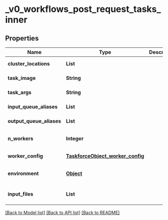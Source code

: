 # _v0_workflows_post_request_tasks_inner
## Properties

| Name | Type | Description | Notes |
|------------ | ------------- | ------------- | -------------|
| **cluster\_locations** | **List** |  | [default to null] |
| **task\_image** | **String** |  | [default to null] |
| **task\_args** | **String** |  | [default to null] |
| **input\_queue\_aliases** | **List** |  | [default to null] |
| **output\_queue\_aliases** | **List** |  | [default to null] |
| **n\_workers** | **Integer** |  | [optional] [default to null] |
| **worker\_config** | [**TaskforceObject_worker_config**](TaskforceObject_worker_config.md) |  | [default to null] |
| **environment** | [**Object**](.md) |  | [optional] [default to null] |
| **input\_files** | **List** |  | [optional] [default to null] |

[[Back to Model list]](../README.md#documentation-for-models) [[Back to API list]](../README.md#documentation-for-api-endpoints) [[Back to README]](../README.md)

